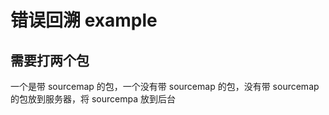 # 错误回溯 example

## 需要打两个包

一个是带 sourcemap 的包，一个没有带 sourcemap 的包，没有带 sourcemap 的包放到服务器，将 sourcempa 放到后台
